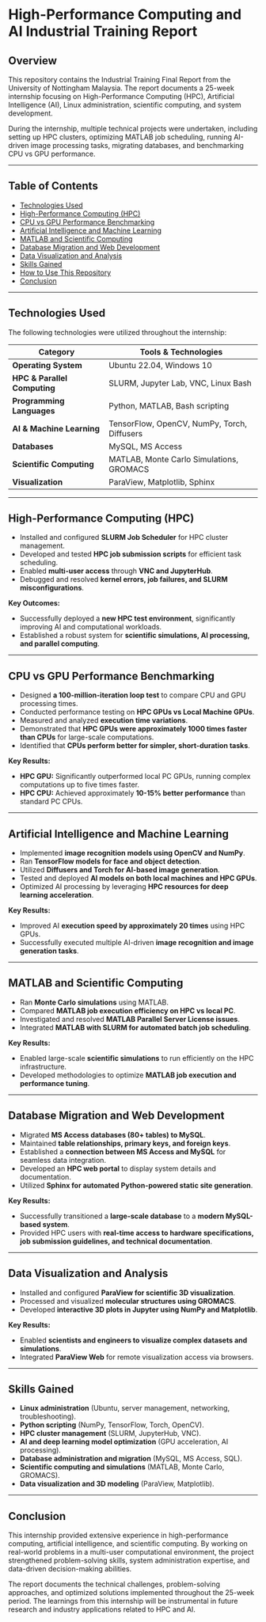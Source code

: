 # High-Performance Computing and AI Industrial Training Report

## Overview

This repository contains the Industrial Training Final Report from the University of Nottingham Malaysia. The report documents a 25-week internship focusing on High-Performance Computing (HPC), Artificial Intelligence (AI), Linux administration, scientific computing, and system development. 

During the internship, multiple technical projects were undertaken, including setting up HPC clusters, optimizing MATLAB job scheduling, running AI-driven image processing tasks, migrating databases, and benchmarking CPU vs GPU performance.

---

## Table of Contents

- [Technologies Used](#technologies-used)
- [High-Performance Computing (HPC)](#high-performance-computing-hpc)
- [CPU vs GPU Performance Benchmarking](#cpu-vs-gpu-performance-benchmarking)
- [Artificial Intelligence and Machine Learning](#artificial-intelligence-and-machine-learning)
- [MATLAB and Scientific Computing](#matlab-and-scientific-computing)
- [Database Migration and Web Development](#database-migration-and-web-development)
- [Data Visualization and Analysis](#data-visualization-and-analysis)
- [Skills Gained](#skills-gained)
- [How to Use This Repository](#how-to-use-this-repository)
- [Conclusion](#conclusion)

---

## Technologies Used

The following technologies were utilized throughout the internship:

| Category                  | Tools & Technologies                      |
|---------------------------|-------------------------------------------|
| **Operating System**      | Ubuntu 22.04, Windows 10                 |
| **HPC & Parallel Computing** | SLURM, Jupyter Lab, VNC, Linux Bash  |
| **Programming Languages** | Python, MATLAB, Bash scripting           |
| **AI & Machine Learning** | TensorFlow, OpenCV, NumPy, Torch, Diffusers |
| **Databases**            | MySQL, MS Access                         |
| **Scientific Computing** | MATLAB, Monte Carlo Simulations, GROMACS |
| **Visualization**        | ParaView, Matplotlib, Sphinx             |

---

## High-Performance Computing (HPC)

- Installed and configured **SLURM Job Scheduler** for HPC cluster management.
- Developed and tested **HPC job submission scripts** for efficient task scheduling.
- Enabled **multi-user access** through **VNC and JupyterHub**.
- Debugged and resolved **kernel errors, job failures, and SLURM misconfigurations**.

**Key Outcomes:**
- Successfully deployed a **new HPC test environment**, significantly improving AI and computational workloads.
- Established a robust system for **scientific simulations, AI processing, and parallel computing**.

---

## CPU vs GPU Performance Benchmarking

- Designed **a 100-million-iteration loop test** to compare CPU and GPU processing times.
- Conducted performance testing on **HPC GPUs vs Local Machine GPUs**.
- Measured and analyzed **execution time variations**.
- Demonstrated that **HPC GPUs were approximately 1000 times faster than CPUs** for large-scale computations.
- Identified that **CPUs perform better for simpler, short-duration tasks**.

**Key Results:**
- **HPC GPU:** Significantly outperformed local PC GPUs, running complex computations up to five times faster.
- **HPC CPU:** Achieved approximately **10-15% better performance** than standard PC CPUs.

---

## Artificial Intelligence and Machine Learning

- Implemented **image recognition models using OpenCV and NumPy**.
- Ran **TensorFlow models for face and object detection**.
- Utilized **Diffusers and Torch for AI-based image generation**.
- Tested and deployed **AI models on both local machines and HPC GPUs**.
- Optimized AI processing by leveraging **HPC resources for deep learning acceleration**.

**Key Results:**
- Improved AI **execution speed by approximately 20 times** using HPC GPUs.
- Successfully executed multiple AI-driven **image recognition and image generation tasks**.

---

## MATLAB and Scientific Computing

- Ran **Monte Carlo simulations** using MATLAB.
- Compared **MATLAB job execution efficiency on HPC vs local PC**.
- Investigated and resolved **MATLAB Parallel Server License issues**.
- Integrated **MATLAB with SLURM for automated batch job scheduling**.

**Key Results:**
- Enabled large-scale **scientific simulations** to run efficiently on the HPC infrastructure.
- Developed methodologies to optimize **MATLAB job execution and performance tuning**.

---

## Database Migration and Web Development

- Migrated **MS Access databases (80+ tables) to MySQL**.
- Maintained **table relationships, primary keys, and foreign keys**.
- Established a **connection between MS Access and MySQL** for seamless data integration.
- Developed an **HPC web portal** to display system details and documentation.
- Utilized **Sphinx for automated Python-powered static site generation**.

**Key Results:**
- Successfully transitioned a **large-scale database** to a **modern MySQL-based system**.
- Provided HPC users with **real-time access to hardware specifications, job submission guidelines, and technical documentation**.

---

## Data Visualization and Analysis

- Installed and configured **ParaView for scientific 3D visualization**.
- Processed and visualized **molecular structures using GROMACS**.
- Developed **interactive 3D plots in Jupyter using NumPy and Matplotlib**.

**Key Results:**
- Enabled **scientists and engineers to visualize complex datasets and simulations**.
- Integrated **ParaView Web** for remote visualization access via browsers.

---

## Skills Gained

- **Linux administration** (Ubuntu, server management, networking, troubleshooting).
- **Python scripting** (NumPy, TensorFlow, Torch, OpenCV).
- **HPC cluster management** (SLURM, JupyterHub, VNC).
- **AI and deep learning model optimization** (GPU acceleration, AI processing).
- **Database administration and migration** (MySQL, MS Access, SQL).
- **Scientific computing and simulations** (MATLAB, Monte Carlo, GROMACS).
- **Data visualization and 3D modeling** (ParaView, Matplotlib).

---

## Conclusion

This internship provided extensive experience in high-performance computing, artificial intelligence, and scientific computing. By working on real-world problems in a multi-user computational environment, the project strengthened problem-solving skills, system administration expertise, and data-driven decision-making abilities.

The report documents the technical challenges, problem-solving approaches, and optimized solutions implemented throughout the 25-week period. The learnings from this internship will be instrumental in future research and industry applications related to HPC and AI.
